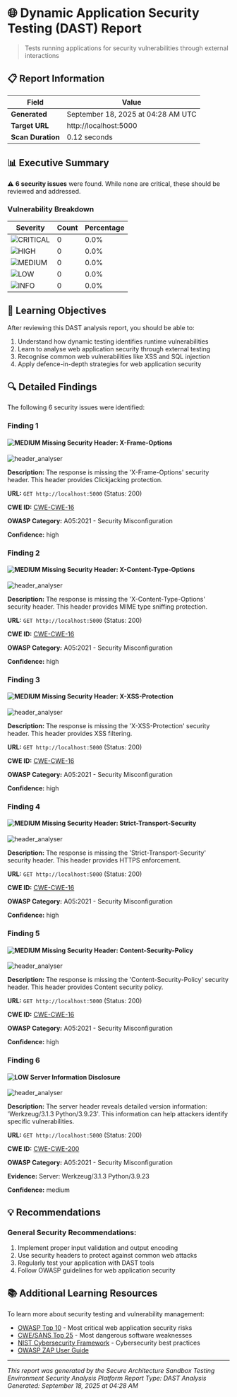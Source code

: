 # 🌐 Dynamic Application Security Testing (DAST) Report

> Tests running applications for security vulnerabilities through external interactions

## 📋 Report Information

| Field | Value |
|-------|-------|
| **Generated** | September 18, 2025 at 04:28 AM UTC |
| **Target URL** | http://localhost:5000 |
| **Scan Duration** | 0.12 seconds |

## 📊 Executive Summary

⚠️ **6 security issues** were found. While none are critical, these should be reviewed and addressed.

### Vulnerability Breakdown

| Severity | Count | Percentage |
|----------|-------|------------|
| ![CRITICAL](https://img.shields.io/badge/CRITICAL-red?style=flat) | 0 | 0.0% |
| ![HIGH](https://img.shields.io/badge/HIGH-orange?style=flat) | 0 | 0.0% |
| ![MEDIUM](https://img.shields.io/badge/MEDIUM-yellow?style=flat) | 0 | 0.0% |
| ![LOW](https://img.shields.io/badge/LOW-green?style=flat) | 0 | 0.0% |
| ![INFO](https://img.shields.io/badge/INFO-blue?style=flat) | 0 | 0.0% |

## 🎯 Learning Objectives

After reviewing this DAST analysis report, you should be able to:

1. Understand how dynamic testing identifies runtime vulnerabilities
2. Learn to analyse web application security through external testing
3. Recognise common web vulnerabilities like XSS and SQL injection
4. Apply defence-in-depth strategies for web application security

## 🔍 Detailed Findings

The following 6 security issues were identified:

### Finding 1

#### ![MEDIUM](https://img.shields.io/badge/MEDIUM-yellow?style=flat) Missing Security Header: X-Frame-Options

![header_analyser](https://img.shields.io/badge/Tool-header_analyser-blue?style=flat)

**Description:** The response is missing the 'X-Frame-Options' security header. This header provides Clickjacking protection.

**URL:** `GET http://localhost:5000` (Status: 200)

**CWE ID:** [CWE-CWE-16](https://cwe.mitre.org/data/definitions/CWE-16.html)

**OWASP Category:** A05:2021 - Security Misconfiguration

**Confidence:** high

### Finding 2

#### ![MEDIUM](https://img.shields.io/badge/MEDIUM-yellow?style=flat) Missing Security Header: X-Content-Type-Options

![header_analyser](https://img.shields.io/badge/Tool-header_analyser-blue?style=flat)

**Description:** The response is missing the 'X-Content-Type-Options' security header. This header provides MIME type sniffing protection.

**URL:** `GET http://localhost:5000` (Status: 200)

**CWE ID:** [CWE-CWE-16](https://cwe.mitre.org/data/definitions/CWE-16.html)

**OWASP Category:** A05:2021 - Security Misconfiguration

**Confidence:** high

### Finding 3

#### ![MEDIUM](https://img.shields.io/badge/MEDIUM-yellow?style=flat) Missing Security Header: X-XSS-Protection

![header_analyser](https://img.shields.io/badge/Tool-header_analyser-blue?style=flat)

**Description:** The response is missing the 'X-XSS-Protection' security header. This header provides XSS filtering.

**URL:** `GET http://localhost:5000` (Status: 200)

**CWE ID:** [CWE-CWE-16](https://cwe.mitre.org/data/definitions/CWE-16.html)

**OWASP Category:** A05:2021 - Security Misconfiguration

**Confidence:** high

### Finding 4

#### ![MEDIUM](https://img.shields.io/badge/MEDIUM-yellow?style=flat) Missing Security Header: Strict-Transport-Security

![header_analyser](https://img.shields.io/badge/Tool-header_analyser-blue?style=flat)

**Description:** The response is missing the 'Strict-Transport-Security' security header. This header provides HTTPS enforcement.

**URL:** `GET http://localhost:5000` (Status: 200)

**CWE ID:** [CWE-CWE-16](https://cwe.mitre.org/data/definitions/CWE-16.html)

**OWASP Category:** A05:2021 - Security Misconfiguration

**Confidence:** high

### Finding 5

#### ![MEDIUM](https://img.shields.io/badge/MEDIUM-yellow?style=flat) Missing Security Header: Content-Security-Policy

![header_analyser](https://img.shields.io/badge/Tool-header_analyser-blue?style=flat)

**Description:** The response is missing the 'Content-Security-Policy' security header. This header provides Content security policy.

**URL:** `GET http://localhost:5000` (Status: 200)

**CWE ID:** [CWE-CWE-16](https://cwe.mitre.org/data/definitions/CWE-16.html)

**OWASP Category:** A05:2021 - Security Misconfiguration

**Confidence:** high

### Finding 6

#### ![LOW](https://img.shields.io/badge/LOW-green?style=flat) Server Information Disclosure

![header_analyser](https://img.shields.io/badge/Tool-header_analyser-blue?style=flat)

**Description:** The server header reveals detailed version information: 'Werkzeug/3.1.3 Python/3.9.23'. This information can help attackers identify specific vulnerabilities.

**URL:** `GET http://localhost:5000` (Status: 200)

**CWE ID:** [CWE-CWE-200](https://cwe.mitre.org/data/definitions/CWE-200.html)

**OWASP Category:** A05:2021 - Security Misconfiguration

**Evidence:** Server: Werkzeug/3.1.3 Python/3.9.23

**Confidence:** medium

## 💡 Recommendations

### General Security Recommendations:

1. Implement proper input validation and output encoding
2. Use security headers to protect against common web attacks
3. Regularly test your application with DAST tools
4. Follow OWASP guidelines for web application security

## 📚 Additional Learning Resources

To learn more about security testing and vulnerability management:

- [OWASP Top 10](https://owasp.org/Top10/) - Most critical web application security risks
- [CWE/SANS Top 25](https://www.sans.org/top25-software-errors/) - Most dangerous software weaknesses
- [NIST Cybersecurity Framework](https://www.nist.gov/cyberframework) - Cybersecurity best practices
- [OWASP ZAP User Guide](https://www.zaproxy.org/docs/)

---

*This report was generated by the Secure Architecture Sandbox Testing Environment Security Analysis Platform*
*Report Type: DAST Analysis*
*Generated: September 18, 2025 at 04:28 AM*
